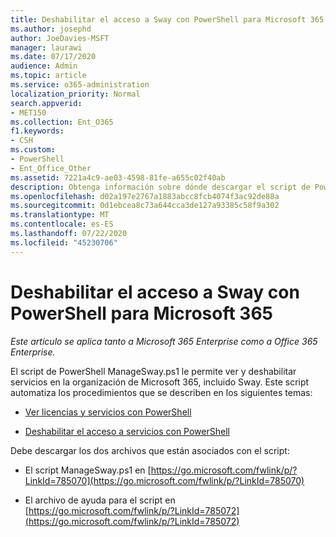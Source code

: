 ```yaml
---
title: Deshabilitar el acceso a Sway con PowerShell para Microsoft 365
ms.author: josephd
author: JoeDavies-MSFT
manager: laurawi
ms.date: 07/17/2020
audience: Admin
ms.topic: article
ms.service: o365-administration
localization_priority: Normal
search.appverid:
- MET150
ms.collection: Ent_O365
f1.keywords:
- CSH
ms.custom:
- PowerShell
- Ent_Office_Other
ms.assetid: 7221a4c9-ae03-4598-81fe-a655c02f40ab
description: Obtenga información sobre dónde descargar el script de PowerShell de ManageSway.ps1 que le permite deshabilitar el acceso a Sway en su organización de Microsoft 365.
ms.openlocfilehash: d02a197e2767a1883abcc8fcb4074f3ac92de88a
ms.sourcegitcommit: 0d1ebcea8c73a644cca3de127a93385c58f9a302
ms.translationtype: MT
ms.contentlocale: es-ES
ms.lasthandoff: 07/22/2020
ms.locfileid: "45230706"
---
```

# <a name="disable-access-to-sway-with-powershell-for-microsoft-365"></a>Deshabilitar el acceso a Sway con PowerShell para Microsoft 365

*Este artículo se aplica tanto a Microsoft 365 Enterprise como a Office 365 Enterprise.*

El script de PowerShell ManageSway.ps1 le permite ver y deshabilitar servicios en la organización de Microsoft 365, incluido Sway. Este script automatiza los procedimientos que se describen en los siguientes temas:
  
- [Ver licencias y servicios con PowerShell](view-licenses-and-services-with-office-365-powershell.md)
    
- [Deshabilitar el acceso a servicios con PowerShell](disable-access-to-services-with-office-365-powershell.md)
    
Debe descargar los dos archivos que están asociados con el script:
  
- El script ManageSway.ps1 en [https://go.microsoft.com/fwlink/p/?LinkId=785070](https://go.microsoft.com/fwlink/p/?LinkId=785070)
    
- El archivo de ayuda para el script en [https://go.microsoft.com/fwlink/p/?LinkId=785072](https://go.microsoft.com/fwlink/p/?LinkId=785072)
    

